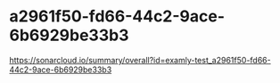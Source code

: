 # a2961f50-fd66-44c2-9ace-6b6929be33b3
https://sonarcloud.io/summary/overall?id=examly-test_a2961f50-fd66-44c2-9ace-6b6929be33b3
